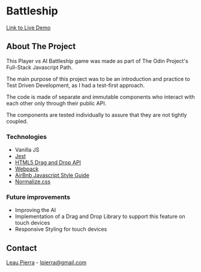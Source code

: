 # Battleship

[Link to Live Demo](https://leau-void.github.io/battleship/)

## About The Project

This Player _vs_ AI Battleship game was made as part of The Odin Project's Full-Stack Javascript Path.

The main purpose of this project was to be an introduction and practice to Test Driven Development, as I had a test-first approach.

The code is made of separate and immutable components who interact with each other only through their public API.

The components are tested individually to assure that they are not tightly coupled.

### Technologies

- Vanilla JS
- [Jest](https://jestjs.io/)
- [HTML5 Drag and Drop API](https://developer.mozilla.org/en-US/docs/Web/API/HTML_Drag_and_Drop_API)
- [Webpack](https://webpack.js.org/)
- [AirBnb Javascript Style Guide](https://github.com/airbnb/javascript)
- [Normalize.css](https://necolas.github.io/normalize.css/)

### Future improvements

- Improving the AI
- Implementation of a Drag and Drop Library to support this feature on touch devices
- Responsive Styling for touch devices

## Contact

[Leau Pierra](https://github.com/leau-void) - lpierra@gmail.com
